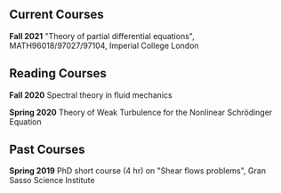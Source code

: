 ## Current Courses

**Fall 2021** 
"Theory of partial differential equations", MATH96018/97027/97104, Imperial College London

## Reading Courses

**Fall 2020** Spectral theory in fluid mechanics

**Spring 2020** Theory of Weak Turbulence for the Nonlinear Schrödinger
Equation

## Past Courses

**Spring 2019** PhD short course (4 hr) on "Shear flows problems", Gran Sasso Science Institute